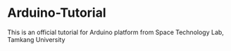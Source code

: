 # Arduino-Tutorial
This is an official tutorial for Arduino platform from Space Technology Lab, Tamkang University
